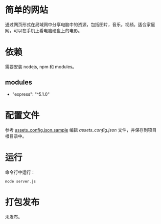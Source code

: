 # 简单的网站

通过网页形式在局域网中分享电脑中的资源，包括图片，音乐，视频。适合家庭网，可以在手机上看电脑硬盘上的电影。  

# 依赖

需要安装 nodejs, npm 和 modules。

## modules

* "express": "^5.1.0"

# 配置文件

参考 [assets_config.json.sample](assets_config.json.sample) 编辑 *assets_config.json* 文件，并保存到项目根目录中。

# 运行

命令行中运行：

    node server.js

# 打包发布

未发布。